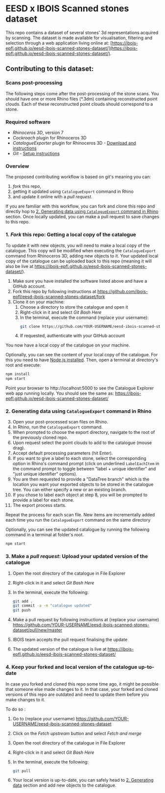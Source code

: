 # EESD x IBOIS Scanned stones dataset

This repo contains a dataset of several stones' 3d representations acquired by scanning. The dataset is made available for visualisation, filtering and selection through a web application living online at: [https://ibois-epfl.github.io/eesd-ibois-scanned-stones-dataset/](https://ibois-epfl.github.io/eesd-ibois-scanned-stones-dataset/).

## Contributing to this dataset:

### Scans post-processing

The following steps come after the post-processing of the stone scans. You should have one or more Rhino files (*.3dm) containing reconstructed point clouds. Each of these reconstructed point clouds should correspond to a stone.

### Required software

- *Rhinoceros 3D*, version 7
- *Cockroach* plugin for Rhinoceros 3D
- *CatalogueExporter* plugin for Rhinoceros 3D - [Download and instructions](https://github.com/ibois-epfl/catalogue-exporter)
- *Git* - [Setup instructions](https://docs.github.com/en/get-started/quickstart/set-up-git)

### Overview

The proposed contributing workflow is based on git's meaning you can:
1. *fork* this repo,
2. getting it updated using `CatalogueExport` command in Rhino
3. and update it online with a *pull request*.

If you are familiar with this workflow, you can fork and clone this repo and directly hop to [2. Generating data using `CatalogueExport` command in Rhino](#2-generating-data-using-catalogueexport-command-in-rhino) section. Once locally updated, you can make a pull request to save changes to this repo.

### 1. *Fork* this repo: Getting a local copy of the catalogue

To update it with new objects, you will need to make a local copy of the catalogue. This copy will be modified when executing the `CatalogueExport` command from Rhinoceros 3D, adding new objects to it. Your updated local copy of the catalogue can be uploaded back to this repo (meaning it will also be live at https://ibois-epfl.github.io/eesd-ibois-scanned-stones-dataset/).

1. Make sure you have installed the software listed above and have a GitHub account.
2. Fork this repo by following instructions at https://github.com/ibois-epfl/eesd-ibois-scanned-stones-dataset/fork
3. Clone it on your machine:
   1. Choose a directory to store the catalogue and open it
   2. Right-click in it and select *Git Bash Here*
   3. In the terminal, execute the command (replace your username):
        ```bash
        git clone https://github.com/YOUR-USERNAME/eesd-ibois-scanned-stones-dataset.git
        ```
   4. If requested, authenticate with your GitHub account

You now have a local copy of the catalogue on your machine.

Optionally, you can see the content of your local copy of the catalogue. For this you need to have [Node.js installed](https://nodejs.org/). Then, open a terminal at directory's root and execute:

```bash
npm install
npm start
```
Point your browser to http://localhost:5000 to see the Catalogue Explorer web app running locally. You should see the same as: https://ibois-epfl.github.io/eesd-ibois-scanned-stones-dataset/

### 2. Generating data using `CatalogueExport` command in Rhino

3. Open your post-processed scan files on Rhino.
4. In Rhino, run the `CatalogueExport` command.
5. When prompted to choose the export directory, navigate to the root of the previously cloned repo.
6. Upon request select the point clouds to add to the catalogue (mouse drag).
7. Accept default processing parameters (hit Enter).
8. If you want to give a label to each stone, select the corresponding option in Rhino's command prompt (click on underlined `LabelEachItem` in the command prompt to toggle between "label + unique identifier" and "just unique identifier" options).
9.  You are then requested to provide a "DataTree branch" which is the location you want your exported objects to be stored in the catalogue tree. You can either specify a new or an existing branch.
10. If you chose to label each object at step 8, you will be prompted to provide a label for each stone.
11. The export process starts.

Repeat the process for each scan file. New items are incrementally added each time you run the `CatalogueExport` command on the same directory

Optionally, you can see the updated catalogue by running the following command in a terminal at folder's root.

```bash
npm start
```

### 3. Make a *pull request*: Upload your updated version of the catalogue

1. Open the root directory of the catalogue in File Explorer
2. Right-click in it and select *Git Bash Here*
3. In the terminal, execute the following:

    ```bash
    git add .
    git commit -a -m "catalogue updated"
    git push
    ```

4. Make a pull request by following instructions at (replace your username) https://github.com/YOUR-USERNAME/eesd-ibois-scanned-stones-dataset/pull/new/master
5. IBOIS team accepts the pull request finalising the update
6. The updated version of the catalogue is live at https://ibois-epfl.github.io/eesd-ibois-scanned-stones-dataset/

### 4. Keep your forked and local version of the catalogue up-to-date

In case you forked and cloned this repo some time ago, it might be possible that someone else made changes to it. In that case, your forked and cloned versions of this repo are outdated and need to update them before you make changes to it.

To do so :
1. Go to (replace your username) https://github.com/YOUR-USERNAME/eesd-ibois-scanned-stones-dataset
2. Click on the *Fetch upstream* button and select *Fetch and merge*
3. Open the root directory of the catalogue in File Explorer
4. Right-click in it and select *Git Bash Here*
5. In the terminal, execute the following:

    ```bash
    git pull
    ```
6. Your local version is up-to-date, you can safely head to [2. Generating data](#2-generating-data) section and add new objects to the catalogue.

